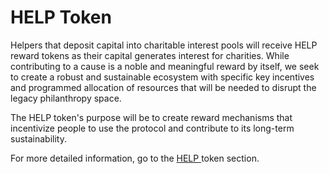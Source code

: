 # HELP Token

Helpers that deposit capital into charitable interest pools will receive HELP reward tokens as their capital generates interest for charities. While contributing to a cause is a noble and meaningful reward by itself, we seek to create a robust and sustainable ecosystem with specific key incentives and programmed allocation of resources that will be needed to disrupt the legacy philanthropy space.&#x20;

The HELP token's purpose will be to create reward mechanisms that incentivize people to use the protocol and contribute to its long-term sustainability.

For more detailed information, go to the [HELP ](ihelp-token-1/overview.md)token section.&#x20;

##
